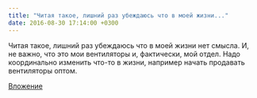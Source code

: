 ```yaml
---
title: "Читая такое, лишний раз убеждаюсь что в моей жизни..."
date: 2016-08-30 17:14:00 +0300
---
```


Читая такое, лишний раз убеждаюсь что в моей жизни нет смысла. И, не важно, что это мои вентиляторы и, фактически, мой отдел. Надо координально изменить что-то в жизни, например начать продавать вентиляторы оптом.

[Вложение](https://vk.com/photo41076938_430369754)

